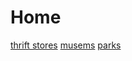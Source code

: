 <html>
    <head>
        <title>Fun places</title>
    </head>
    <body>
        <h1>Home</h1>
        <div class="box">
            <a href="https://arc-conte.github.io/places.thrift/">thrift stores</a>
            <a href="https://arc-conte.github.io/places.musems/">musems</a>
            <a href="https://arc-conte.github.io/places.other/">parks</a>
        </div>
    </body>
</html>
